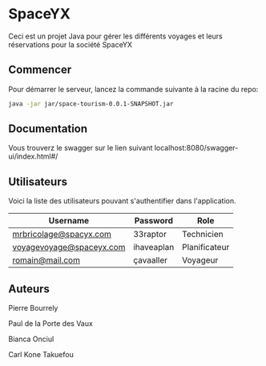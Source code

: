 
# SpaceYX

Ceci est un projet Java pour gérer les différents voyages et leurs réservations pour la société SpaceYX

## Commencer

Pour démarrer le serveur, lancez la commande suivante à la racine du repo:

```sh
java -jar jar/space-tourism-0.0.1-SNAPSHOT.jar
```

## Documentation

Vous trouverz le swagger sur le lien suivant localhost:8080/swagger-ui/index.html#/

## Utilisateurs

Voici la liste des utilisateurs pouvant s'authentifier dans l'application.

| Username                    | Password        | Role            |
|-----------------------------|-----------------|-----------------|
| mrbricolage@spacyx.com      | 33raptor        | Technicien      |
| voyagevoyage@spaceyx.com    | ihaveaplan      | Planificateur   |
| romain@mail.com             | çavaaller       | Voyageur        |


## Auteurs
Pierre Bourrely

Paul de la Porte des Vaux

Bianca Onciul

Carl Kone Takuefou
